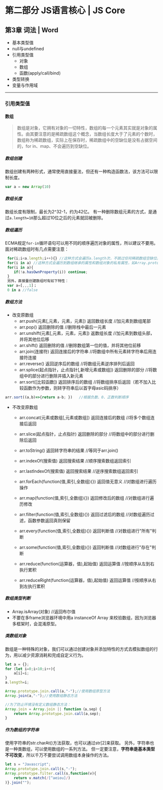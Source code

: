 # 第二部分 JS语言核心  |  JS Core

## 第3章 词法   |   Word

- 基本类型值
- null与undefined
- 引用类型值
  - 对象
  - 数组
  - 函数(apply/call/bind)
- 类型转换
- 变量与作用域

---


### 引用类型值

#### 数组

>数组是对象，它拥有对象的一切特性，数组的每一个元素其实就是对象的属性。由其要注意的是稀疏数组这个概念，当数组长度大于了元素的个数时，数组称为稀疏数组，实际上在保存时，稀疏数组中的空缺位是没有占据空间的，for in、map、不会遍历到空缺位。

##### 数组创建
数组创建有两种形式，通常使用直接量法，但还有一种构造函数法，该方法可以限制长度。
```javascript
var a = new Array(10)
```

##### 数组长度
数组长度有限制，最长为2^32-1，约为42亿。
有一种删除数组元素的方式，是通过`a.length=10`那么超过10位之后的元素就回被删除。

##### 数组遍历
ECMA规定`for-in`循环语句可以用不同的顺序遍历对象的属性，所以建议不要用。
面对稀疏数组时有几点需要注意：

```javascript
 for(i;i<a.length;i++){} //这种方式会遍历a.length次，不跳过任何稀疏数组空缺位。
 for(i in a) //这种方式会遍历到数组继承的属性和数组对象的私有属性，如Array.prototype中的方法和a的方法，实在要用：
 for(i in a){
    if(!a.hasOwnProperty(i)) continue;
 }
 另外，直接量创建数组时有如下特性：
 var a=[,,,1]；
 0 in a //false
```

##### 数组方法
 - 改变原数组
	 - arr.push(元素[,元素，元素，元素]) 返回数组长度 //加元素到数组尾部
	 - arr.pop() 返回删除的值 //删除栈中最后一元素
	 - arr.unshift(元素[,元素，元素，元素]) 返数组长度 //加元素到数组头部，并将其他位后移
	 - arr.shift() 返回删除的值 //删除数组第一位的值，并将其他位前移
	 - arr.join(连接符) 返回连接后的字符串 //将数组中所有元素转字符串后用连接符连接
	 - arr.reverse() 返回逆序后的数组 //将数组元素逆序排列后返回
	 - arr.splice(起点指针，止点指针[,新增元素或数组]) 返回删除的部分 //将数组中的部分进行删除并插入新元素
	 - arr.sort([比较函数]) 返回排序后的数组 //将数组排序后返回（若不加入比较函数作为参数，则转字符串后以首字母asic码排序）

```javascript
arr.sort((a,b)=>{return a-b; })   //根据负数、0、正数判断顺序
```

 - 不改变原数组
	 - arr.concat(元素或数组[,元素或数组]) 返回连接后的数组 //将多个数组连接后返回
	 - arr.slice(起点指针，止点指针) 返回删除的部分 //将数组中的部分进行删除后返回
	 - arr.toString() 返回转字符串的结果 //等同于arr.join()
	
	- arr.indexOf(搜索值) 返回搜索结果 //顺序搜索数组返回索引
	- arr.lastIndexOf(搜索值) 返回搜索结果 //逆序搜索数组返回索引
	
	 - arr.forEach(function(值,索引,全数组){}) 返回值无意义 //对数组进行遍历操作
	 - arr.map(function(值,索引,全数组){}) 返回修改后的数组 //对数组进行遍历修改
	 - arr.filter(function(值,索引,全数组){}) 返回过滤后的数组 //对数组遍历过滤，函数参数返回真则保留
	 - arr.every(function(值,索引,全数组){}) 返回判断值 //对数组进行"所有"判断
	 - arr.some(function(值,索引,全数组){}) 返回判断值 //对数组进行"存在"判断
	 - arr.reduce(function(运算器，值),起始值) 返回运算值 //按顺序从左到右执行累积
	 - arr.reduceRight(function(运算器，值),起始值) 返回运算值 //按顺序从右到左执行累积

##### 数组类型判断
 - Array.isArray(对象) //返回布尔值
 - 不要在多frame浏览器环境中用a instanceOf Array 来校验数组，因为浏览器多框架时，会混淆原型。

##### 类数组对象
数组是一种特殊的对象，我们可以通过创建对象并添加特性的方式去模拟数组的行为，用以减少资源消耗和完成自定义行为。
```javascript
let a = {};
for (let i=0;i<10;i++){
    a[i]=i;
}
a.length=i;

Array.prototype.join.call(a,"-");//使用数组原型方法
Array.join(a,"-");//使用数组静态方法

//为了防止环境没有定义数组静态方法：
Array.join = Array.join || function（a,sep）{
    return Array.prototype.join.call(a,sep);
}
```

##### 作为数组的字符串
使用字符串的str.charAt()方法获取，也可以通过str[2]来获取。
另外，字符串也是一种类数组，可以使用数组的一系列方法。
但一定要注意，**字符串是基本类型不可改变**，所以千万不要尝试调用数组本身操作的方法。

```javascript
let s = "Javascript";
Array.prototype.join.call(s,"-");
Array.prototype.filter.call(s,function(v){
    return v.match(/[^aeiou]/)
)}.join("");
```